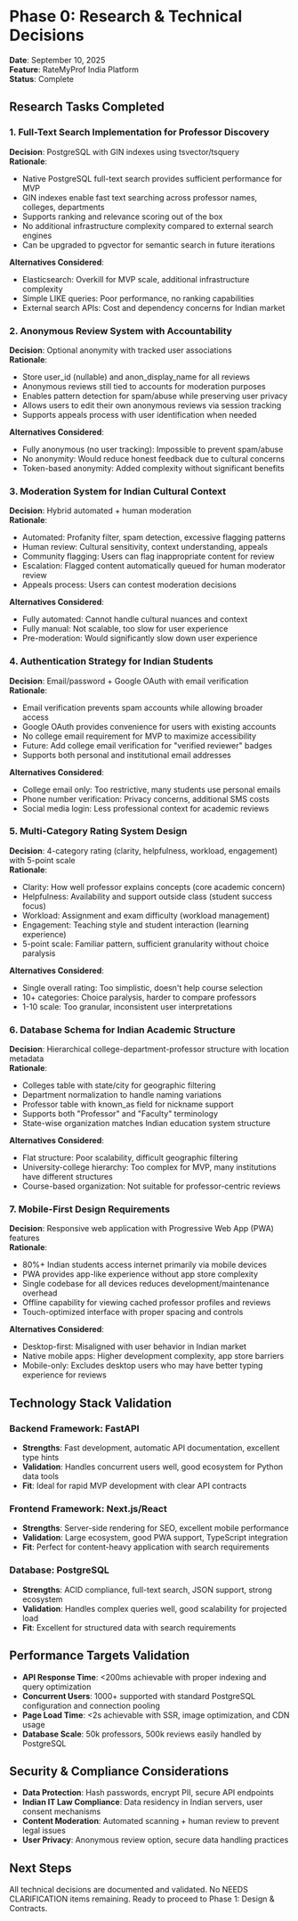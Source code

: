 # Phase 0: Research & Technical Decisions

**Date**: September 10, 2025  
**Feature**: RateMyProf India Platform  
**Status**: Complete

## Research Tasks Completed

### 1. Full-Text Search Implementation for Professor Discovery

**Decision**: PostgreSQL with GIN indexes using tsvector/tsquery  
**Rationale**: 
- Native PostgreSQL full-text search provides sufficient performance for MVP
- GIN indexes enable fast text searching across professor names, colleges, departments
- Supports ranking and relevance scoring out of the box
- No additional infrastructure complexity compared to external search engines
- Can be upgraded to pgvector for semantic search in future iterations

**Alternatives Considered**:
- Elasticsearch: Overkill for MVP scale, additional infrastructure complexity
- Simple LIKE queries: Poor performance, no ranking capabilities
- External search APIs: Cost and dependency concerns for Indian market

### 2. Anonymous Review System with Accountability

**Decision**: Optional anonymity with tracked user associations  
**Rationale**:
- Store user_id (nullable) and anon_display_name for all reviews
- Anonymous reviews still tied to accounts for moderation purposes
- Enables pattern detection for spam/abuse while preserving user privacy
- Allows users to edit their own anonymous reviews via session tracking
- Supports appeals process with user identification when needed

**Alternatives Considered**:
- Fully anonymous (no user tracking): Impossible to prevent spam/abuse
- No anonymity: Would reduce honest feedback due to cultural concerns
- Token-based anonymity: Added complexity without significant benefits

### 3. Moderation System for Indian Cultural Context

**Decision**: Hybrid automated + human moderation  
**Rationale**:
- Automated: Profanity filter, spam detection, excessive flagging patterns
- Human review: Cultural sensitivity, context understanding, appeals
- Community flagging: Users can flag inappropriate content for review
- Escalation: Flagged content automatically queued for human moderator review
- Appeals process: Users can contest moderation decisions

**Alternatives Considered**:
- Fully automated: Cannot handle cultural nuances and context
- Fully manual: Not scalable, too slow for user experience
- Pre-moderation: Would significantly slow down user experience

### 4. Authentication Strategy for Indian Students

**Decision**: Email/password + Google OAuth with email verification  
**Rationale**:
- Email verification prevents spam accounts while allowing broader access
- Google OAuth provides convenience for users with existing accounts
- No college email requirement for MVP to maximize accessibility
- Future: Add college email verification for "verified reviewer" badges
- Supports both personal and institutional email addresses

**Alternatives Considered**:
- College email only: Too restrictive, many students use personal emails
- Phone number verification: Privacy concerns, additional SMS costs
- Social media login: Less professional context for academic reviews

### 5. Multi-Category Rating System Design

**Decision**: 4-category rating (clarity, helpfulness, workload, engagement) with 5-point scale  
**Rationale**:
- Clarity: How well professor explains concepts (core academic concern)
- Helpfulness: Availability and support outside class (student success focus)  
- Workload: Assignment and exam difficulty (workload management)
- Engagement: Teaching style and student interaction (learning experience)
- 5-point scale: Familiar pattern, sufficient granularity without choice paralysis

**Alternatives Considered**:
- Single overall rating: Too simplistic, doesn't help course selection
- 10+ categories: Choice paralysis, harder to compare professors
- 1-10 scale: Too granular, inconsistent user interpretations

### 6. Database Schema for Indian Academic Structure

**Decision**: Hierarchical college-department-professor structure with location metadata  
**Rationale**:
- Colleges table with state/city for geographic filtering
- Department normalization to handle naming variations
- Professor table with known_as field for nickname support
- Supports both "Professor" and "Faculty" terminology
- State-wise organization matches Indian education system structure

**Alternatives Considered**:
- Flat structure: Poor scalability, difficult geographic filtering
- University-college hierarchy: Too complex for MVP, many institutions have different structures
- Course-based organization: Not suitable for professor-centric reviews

### 7. Mobile-First Design Requirements

**Decision**: Responsive web application with Progressive Web App (PWA) features  
**Rationale**:
- 80%+ Indian students access internet primarily via mobile devices
- PWA provides app-like experience without app store complexity
- Single codebase for all devices reduces development/maintenance overhead
- Offline capability for viewing cached professor profiles and reviews
- Touch-optimized interface with proper spacing and controls

**Alternatives Considered**:
- Desktop-first: Misaligned with user behavior in Indian market
- Native mobile apps: Higher development complexity, app store barriers
- Mobile-only: Excludes desktop users who may have better typing experience for reviews

## Technology Stack Validation

### Backend Framework: FastAPI
- **Strengths**: Fast development, automatic API documentation, excellent type hints
- **Validation**: Handles concurrent users well, good ecosystem for Python data tools
- **Fit**: Ideal for rapid MVP development with clear API contracts

### Frontend Framework: Next.js/React  
- **Strengths**: Server-side rendering for SEO, excellent mobile performance
- **Validation**: Large ecosystem, good PWA support, TypeScript integration
- **Fit**: Perfect for content-heavy application with search requirements

### Database: PostgreSQL
- **Strengths**: ACID compliance, full-text search, JSON support, strong ecosystem
- **Validation**: Handles complex queries well, good scalability for projected load
- **Fit**: Excellent for structured data with search requirements

## Performance Targets Validation

- **API Response Time**: <200ms achievable with proper indexing and query optimization
- **Concurrent Users**: 1000+ supported with standard PostgreSQL configuration and connection pooling
- **Page Load Time**: <2s achievable with SSR, image optimization, and CDN usage
- **Database Scale**: 50k professors, 500k reviews easily handled by PostgreSQL

## Security & Compliance Considerations

- **Data Protection**: Hash passwords, encrypt PII, secure API endpoints
- **Indian IT Law Compliance**: Data residency in Indian servers, user consent mechanisms
- **Content Moderation**: Automated scanning + human review to prevent legal issues
- **User Privacy**: Anonymous review option, secure data handling practices

## Next Steps

All technical decisions are documented and validated. No NEEDS CLARIFICATION items remaining.
Ready to proceed to Phase 1: Design & Contracts.
